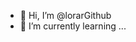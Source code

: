 - 👋 Hi, I’m @lorarGithub
- 🌱 I’m currently learning ...

<!---
lorarGithub/lorarGithub is a ✨ special ✨ repository because its `README.md` (this file) appears on your GitHub profile.
You can click the Preview link to take a look at your changes.
--->
